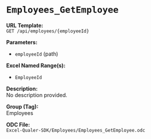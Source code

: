 # `Employees_GetEmployee`

**URL Template:**  
`GET /api/employees/{employeeId}`

**Parameters:**  
- `employeeId` (path)

**Excel Named Range(s):**  
- `EmployeeId`

**Description:**  
No description provided.

**Group (Tag):**  
Employees

**ODC File:**  
`Excel-Qualer-SDK/Employees/Employees_GetEmployee.odc`
